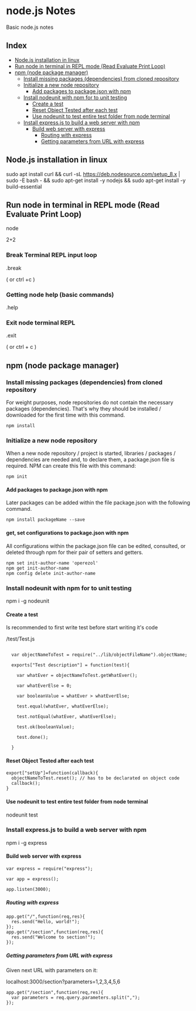# node.js Notes
Basic node.js notes

## Index
- [Node.js installation in linux](https://github.com/operezol/nodejs-notes/blob/master/README.md#nodejs-installation-in-linux)
- [Run node in terminal in REPL mode \(Read Evaluate Print Loop\)](https://github.com/operezol/nodejs-notes/blob/master/README.md#run-node-in-terminal-in-repl-mode-read-evaluate-print-loop)
- [npm (node package manager)](https://github.com/operezol/nodejs-notes/blob/master/README.md#npm-node-package-manager)  
  - [Install missing packages (dependencies) from cloned repository](https://github.com/operezol/nodejs-notes/blob/master/README.md#install-missing-packages-dependencies-from-cloned-repository)
  - [Initialize a new node repository](https://github.com/operezol/nodejs-notes/blob/master/README.md#initialize-a-new-node-repository)
    - [Add packages to package.json with npm](https://github.com/operezol/nodejs-notes/blob/master/README.md#add-packages-to-packagejson-with-npm)
  - [Install nodeunit with npm for to unit testing ](https://github.com/operezol/nodejs-notes/blob/master/README.md#install-nodeunit-with-npm-for-to-unit-testing)
    - [Create a test](https://github.com/operezol/nodejs-notes/blob/master/README.md#create-a-test)
    - [Reset Object Tested after each test](https://github.com/operezol/nodejs-notes/blob/master/README.md#reset-object-tested-after-each-test)
    - [Use nodeunit to test entire test folder from node terminal](https://github.com/operezol/nodejs-notes/blob/master/README.md#use-nodeunit-to-test-entire-test-folder-from-node-terminal)
  - [Install express.js to build a web server with npm](https://github.com/operezol/nodejs-notes/blob/master/README.md#install-expressjs-to-build-a-web-server-with-npm)
    - [Build web server with express](https://github.com/operezol/nodejs-notes/blob/master/README.md#build-web-server-with-express)
      - [Routing with express](https://github.com/operezol/nodejs-notes/blob/master/README.md#routing-with-express)
      - [Getting parameters from URL with express](https://github.com/operezol/nodejs-notes/blob/master/README.md#getting-parameters-from-url-with-express)


## Node.js installation in linux

sudo apt install curl && 
curl -sL https://deb.nodesource.com/setup_8.x | sudo -E bash - && 
sudo apt-get install -y nodejs && 
sudo apt-get install -y build-essential

## Run node in terminal in REPL mode (Read Evaluate Print Loop)

node

2+2

### Break Terminal REPL input loop

.break

( or ctrl +c )

### Getting node help (basic commands)

.help

### Exit node terminal REPL

.exit

( or ctrl + c )

## npm (node package manager)

### Install missing packages (dependencies) from cloned repository

For weight purposes, node repositories do not contain the necessary packages (dependencies). That's why they should be installed / downloaded for the first time with this command.

```
npm install
```

### Initialize a new node repository

When a new node repository / project is started, libraries / packages / dependencies are needed and, to declare them, a package.json file is required. NPM can create this file with this command:

```
npm init
```

#### Add packages to package.json with npm

Later packages can be added within the file package.json with the following command.

```
npm install packageName --save
```

#### get, set configurations to package.json with npm

All configurations within the package.json file can be edited, consulted, or deleted through npm for their pair of setters and getters.

```
npm set init-author-name 'operezol'
npm get init-author-name
npm config delete init-author-name
```



### Install nodeunit with npm for to unit testing 

npm i -g nodeunit

#### Create a test

Is recommended to first write test before start writing it's code

\/test\/Test\.js

```

  var objectNameToTest = require("../lib/objectFileName").objectName;
  
  exports["Test description"] = function(test){
  
    var whatEver = objectNameToTest.getWhatEver();
    
    var whatEverElse = 0;
    
    var booleanValue = whatEver > whatEverElse;
    
    test.equal(whatEver, whatEverElse);
    
    test.notEqual(whatEver, whatEverElse);
    
    test.ok(booleanValue);
    
    test.done();
    
  } 
```

#### Reset Object Tested after each test

```
export["setUp"]=function(callback){
  objectNameToTest.reset(); // has to be declarated on object code
  callback();
}
```

#### Use nodeunit to test entire test folder from node terminal

nodeunit test

### Install express.js to build a web server with npm

npm i -g express

#### Build web server with express

```
var express = require("express");

var app = express();

app.listen(3000);
```

##### Routing with express

```
app.get("/",function(req,res){
  res.send("Hello, world!");
});
app.get("/section",function(req,res){
  res.send("Welcome to section!");
});

```

##### Getting parameters from URL with express

 Given next URL with parameters on it:
 
 localhost:3000/section?parameters=1,2,3,4,5,6
 
```
app.get("/section",function(req,res){
  var parameters = req.query.parameters.split(",");
});

```


